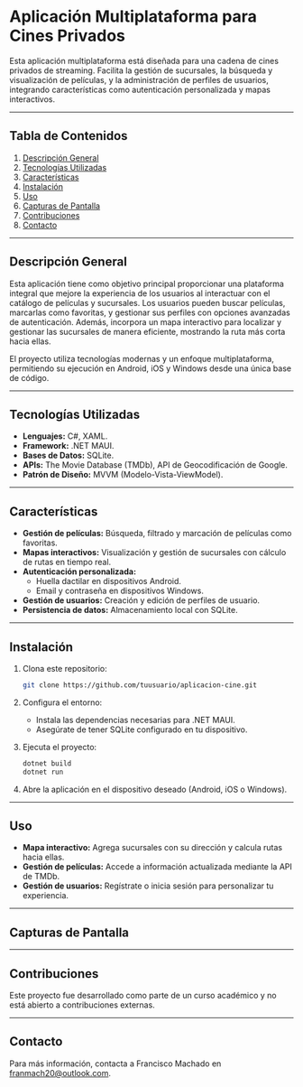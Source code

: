 # Aplicación Multiplataforma para Cines Privados

Esta aplicación multiplataforma está diseñada para una cadena de cines privados de streaming. Facilita la gestión de sucursales, la búsqueda y visualización de películas, y la administración de perfiles de usuarios, integrando características como autenticación personalizada y mapas interactivos.

---

## Tabla de Contenidos
1. [Descripción General](#descripción-general)
2. [Tecnologías Utilizadas](#tecnologías-utilizadas)
3. [Características](#características)
4. [Instalación](#instalación)
5. [Uso](#uso)
6. [Capturas de Pantalla](#capturas-de-pantalla)
7. [Contribuciones](#contribuciones)
8. [Contacto](#contacto)

---

## Descripción General
Esta aplicación tiene como objetivo principal proporcionar una plataforma integral que mejore la experiencia de los usuarios al interactuar con el catálogo de películas y sucursales. Los usuarios pueden buscar películas, marcarlas como favoritas, y gestionar sus perfiles con opciones avanzadas de autenticación. Además, incorpora un mapa interactivo para localizar y gestionar las sucursales de manera eficiente, mostrando la ruta más corta hacia ellas.

El proyecto utiliza tecnologías modernas y un enfoque multiplataforma, permitiendo su ejecución en Android, iOS y Windows desde una única base de código.

---

## Tecnologías Utilizadas
- **Lenguajes:** C#, XAML.
- **Framework:** .NET MAUI.
- **Bases de Datos:** SQLite.
- **APIs:** The Movie Database (TMDb), API de Geocodificación de Google.
- **Patrón de Diseño:** MVVM (Modelo-Vista-ViewModel).

---

## Características
- **Gestión de películas:** Búsqueda, filtrado y marcación de películas como favoritas.
- **Mapas interactivos:** Visualización y gestión de sucursales con cálculo de rutas en tiempo real.
- **Autenticación personalizada:**
  - Huella dactilar en dispositivos Android.
  - Email y contraseña en dispositivos Windows.
- **Gestión de usuarios:** Creación y edición de perfiles de usuario.
- **Persistencia de datos:** Almacenamiento local con SQLite.

---

## Instalación
1. Clona este repositorio:
   ```bash
   git clone https://github.com/tuusuario/aplicacion-cine.git
   ```
2. Configura el entorno:
   - Instala las dependencias necesarias para .NET MAUI.
   - Asegúrate de tener SQLite configurado en tu dispositivo.

3. Ejecuta el proyecto:
   ```bash
   dotnet build
   dotnet run
   ```

4. Abre la aplicación en el dispositivo deseado (Android, iOS o Windows).

---

## Uso
- **Mapa interactivo:** Agrega sucursales con su dirección y calcula rutas hacia ellas.
- **Gestión de películas:** Accede a información actualizada mediante la API de TMDb.
- **Gestión de usuarios:** Regístrate o inicia sesión para personalizar tu experiencia.

---

## Capturas de Pantalla

---

## Contribuciones
Este proyecto fue desarrollado como parte de un curso académico y no está abierto a contribuciones externas.

---

## Contacto
Para más información, contacta a Francisco Machado en [franmach20@outlook.com](mailto:franmach20@outlook.com).
